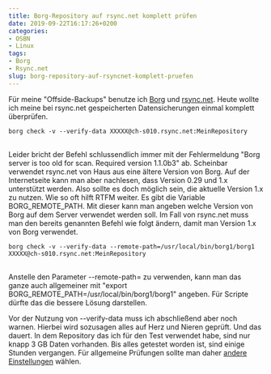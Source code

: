 ```yaml
---
title: Borg-Repository auf rsync.net komplett prüfen
date: 2019-09-22T16:17:26+0200
categories:
- OSBN
- Linux
tags:
- Borg
- Rsync.net
slug: borg-repository-auf-rsyncnet-komplett-pruefen
---
```

Für meine "Offside-Backups" benutze ich [Borg](https://www.borgbackup.org/) und [rsync.net](https://www.rsync.net/products/borg.html). Heute wollte ich meine bei rsync.net gespeicherten Datensicherungen einmal komplett überprüfen.

<pre class="line-numbers language-bash" style="white-space:pre-wrap;">
<code class="language-bash">borg check -v --verify-data XXXXX@ch-s010.rsync.net:MeinRepository
</code>
</pre>

Leider bricht der Befehl schlussendlich immer mit der Fehlermeldung "Borg server is too old for scan. Required version 1.1.0b3" ab. Scheinbar verwendet rsync.net von Haus aus eine ältere Version von Borg. Auf der Internetseite kann man aber nachlesen, dass Version 0.29 und 1.x unterstützt werden. Also sollte es doch möglich sein, die aktuelle Version 1.x zu nutzen. Wie so oft hilft RTFM weiter. Es gibt die Variable BORG_REMOTE_PATH. Mit dieser kann man angeben welche Version von Borg auf dem Server verwendet werden soll. Im Fall von rsync.net muss man den bereits genannten Befehl wie folgt ändern, damit man Version 1.x von Borg verwendet.

<pre class="line-numbers language-bash" style="white-space:pre-wrap;">
<code class="language-bash">borg check -v --verify-data --remote-path=/usr/local/bin/borg1/borg1  XXXXX@ch-s010.rsync.net:MeinRepository
</code>
</pre>

Anstelle den Parameter --remote-path= zu verwenden, kann man das ganze auch allgemeiner mit "export BORG_REMOTE_PATH=/usr/local/bin/borg1/borg1" angeben. Für Scripte dürfte das die bessere Lösung darstellen.

Vor der Nutzung von --verify-data muss ich abschließend aber noch warnen. Hierbei wird sozusagen alles auf Herz und Nieren geprüft. Und das dauert. In dem Repository das ich für den Test verwendet habe, sind nur knapp 3 GB Daten vorhanden. Bis alles getestet worden ist, sind einige Stunden vergangen. Für allgemeine Prüfungen sollte man daher [andere Einstellungen](https://borgbackup.readthedocs.io/en/stable/usage/check.html) wählen.